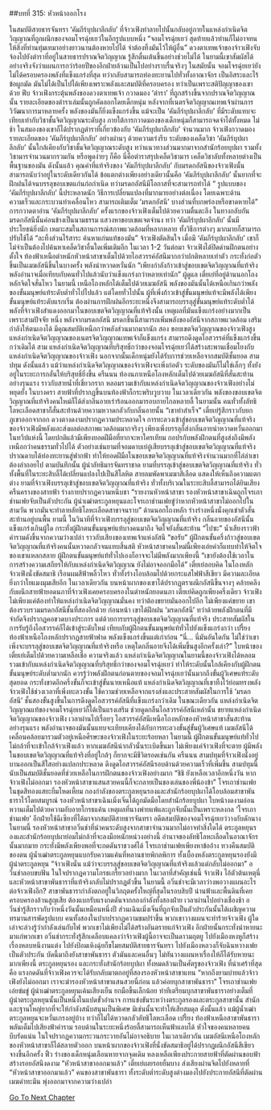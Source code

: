 ##บทที่ 315: หัวหน้าออกโรง

ในสมบัติสายธารจันทรา ‘คัมภีร์บุปผาลึกลับ’ ที่จ้าวเฟิงทำลายไปนั้นกลับอยู่ภายในแหล่งกำเนิดจิตวิญญาณที่ถูกผนึกของจอมโจรฉุ่ยเยว่ในอีกรูปแบบหนึ่ง
“จอมโจรฉุ่ยเยว่ สุดท้ายแล้วท่านก็ไม่อาจทนให้สิ่งที่ท่านทุ่มเทมาอย่างยาวนานต้องหายไปได้ จำต้องทิ้งมันไว้ให้ผู้อื่น”
ดวงตาเทพเจ้าของจ้าวเฟิงจับจ้องไปยังตำราที่อยู่ในสายธารปราณจิตวิญญาณ รู้สึกตื่นเต้นขึ้นอย่างช่วยไม่ได้
ในยามนี้เขาสัมผัสได้อย่างจริงจังว่าแผนการกว่าร้อยปีของอีกฝ่ายล้วนเป็นไปอย่างราบรื่นจริงๆ
ในสมัยนั้น จอมโจรฉุ่ยเยว่ยังไม่ได้ครอบครองพลังที่แข็งแกร่งที่สุด ทว่ากลับสามารถท่องทะยานไปทั่วทั้งอาณาจักร เป็นอิสระและไร้ข้อผูกมัด มันไม่ได้เป็นไปได้เพียงเพราะพลังและสมบัติที่ครอบครอง ทว่าเป็นเพราะสติปัญญาของเขาด้วย
ฟึบ
จ้าวเฟิงกระตุ้นพลังของดวงตาเทพเจ้า กวาดมอง ‘ตำรา’ ที่ถูกสร้างขึ้นจากปราณจิตวิญญาณนั้น
รายละเอียดของตำราเล่มนั้นถูกคัดลอกโดยเด็กหนุ่ม
หลังจากที่เนตรจิตวิญญาณเทพเจ้าผ่านการวิวัฒนาการมาหลายครั้ง พลังของมันก็ยิ่งแข็งแกร่งขึ้น แม้จะเป็น ‘คัมภีร์บุปผาลึกลับ’ ที่มีระดับแทบจะเทียบเท่ากับวิชาชั้นจิตวิญญาณระดับสูง ภายใต้การกวาดมองของเด็กหนุ่มก็สามารถจดจำได้ทั้งหมด
ไม่ช้า
ในสมองของเขาก็ได้ปรากฏตำราที่เกี่ยวข้องกับ ‘คัมภีร์บุปผาลึกลับ’ จำนวนมาก
จ้าวเฟิงกวาดมองรายละเอียดของ ‘คัมภีร์บุปผาลึกลับ’ อย่างผ่านๆ ด้วยความเร่งรีบ
ระดับของเคล็ดวิชา ‘คัมภีร์บุปผาลึกลับ’ นั้นใกล้เคียงกับวิชาชั้นจิตวิญญาณระดับสูง ทว่าแนวทางส่วนมากมาจากสำนักร้อยบุปผา รวมทั้งวิชามารจำนวนมากรวมกัน
หรือพูดง่ายๆ ก็คือ นี่คือตำราสรุปเคล็ดวิชามาร เคล็ดวิชาลับทั้งหลายต่างเป็นพื้นฐานของมัน
ดังนั้นแล้ว คุณค่าที่แท้จริงของ ‘คัมภีร์บุปผาลึกลับ’ กับมรดกอัสนีของจ้าวเฟิงนั้นสามารถนับว่าอยู่ในระดับเดียวกันได้
ข้อแตกต่างเพียงอย่างเดียวนั้นคือ ‘คัมภีร์บุปผาลึกลับ’ นั้นยากที่จะฝึกฝนได้จนบรรลุขอบเขตแก่นก่อกำเนิด ทว่ามรดกอัสนีมีโอกาสที่จะสามารถทำได้
“ รูปแบบของ ‘คัมภีร์บุปผาลึกลับ’ นี้ประหลาดนัก วิธีการเปลี่ยนแปลงที่มากมายอย่างต่อเนื่อง โดยเฉพาะด้านความเร็วและกระบวนท่าเคลื่อนไหว สามารถเติมเต็ม ‘มรดกอัสนี’ บางส่วนที่บกพร่องหรือขาดหายได้”
การกวาดตาอ่าน ‘คัมภีร์บุปผาลึกลับ’ ครั้งแรกของจ้าวเฟิงเต็มไปด้วยความตื่นตะลึง
ในทางกลับกัน มรดกอัสนีนั้นค่อนข้างเป็นนามธรรม แสวงหาขอบเขตเจตจำนง
ทว่า ‘คัมภีร์บุปผาลึกลับ’ นั้นมีประโยชน์ยิ่งนัก เหมาะสมในสถานการณ์สภาพแวดล้อมที่หลากหลาย ทั้งวิธีการต่างๆ มากมายก็สามารถปรับใช้ได้
“ละทิ้งส่วนไร้สาระ ค้นหาแก่นแท้ของมัน”
จ้าวเฟิงตัดสินใจ เมื่อมี ‘คัมภีร์บุปผาลึกลับ’ เขาก็ไม่จำเป็นต้องไปค้นหาเคล็ดวิชาอื่นใดเพิ่มเติมอีก
ในเวลา 1-2 วันต่อมา จ้าวเฟิงได้ปิดด่านฝึกตนอย่างตั้งใจ
ท้องฟ้าเหนือตำหนักหัวหน้าสาขาเต็มไปด้วยไอสวรรค์อัสนีมากกว่าปกติหลายเท่าตัว กระทั่งก่อตัวขึ้นเป็นเมฆอัสนีขึ้นในบางครั้ง พลังน่าหวาดหวั่นนัก
“เพียงกำลังก้าวเข้าสู่ขอบเขตจิตวิญญาณที่แท้จริง พลังอำนาจเมื่อเทียบกับคนทั่วไปแล้วนับว่าแข็งแกร่งกว่าหลายเท่านัก”
ผู้ดูแล เตี๋ยเย่ที่อยู่ด้านนอกโถงหลักจิตใจสั่นไหว
ในยามนี้ เหนือโถงหลักได้เต็มไปด้วยเมฆอัสนี พลังของมันนั้นได้เหนือเกินกว่าพลังของขั้นมนุษย์แท้ระดับต่ำทั่วไปไปแล้ว
แต่โดยทั่วไปนั้น ผู้ที่เพิ่งก้าวเข้าสู่ขั้นมนุษย์แท้จะมีพลังได้เพียงขั้นมนุษย์แท้ระดับแรกเริ่ม ต้องผ่านการฝึกฝนอีกระยะหนึ่งจึงสามารถบรรลุสู่ขั้นมนุษย์แท้ระดับต่ำได้
พลังที่จ้าวเฟิงสำแดงออกมาในขอบเขตจิตวิญญาณที่แท้จริงนั้น เหตุผลที่มันแข็งแกร่งอย่างมากเป็นเพราะสามปัจจัย
หนึ่ง พลังจากมรดกอัสนี มรดกชิ้นนี้สามารถเพิ่มพลังของอัสนีจากสภาพแวดล้อม เสริมกำลังให้ตนเองได้ มีคุณสมบัติเหนือกว่าพลังส่วนมากมากนัก
สอง ขอบเขตจิตวิญญาณของจ้าวเฟิงสูง แหล่งกำเนิดจิตวิญญาณของเนตรจิตวิญญาณเทพเจ้าก็แข็งแกร่ง สามารถดึงดูดไอสวรรค์ที่แข็งแกร่งขึ้นกว่าเดิมได้
สาม แหล่งกำเนิดจิตวิญญาณที่บริสุทธิ์กว่าของจอมโจรฉุ่ยเยว่ได้สร้างสะพานเชื่อมโยงกับแหล่งกำเนิดจิตวิญญาณของจ้าวเฟิง
นอกจากนั้นเด็กหนุ่มยังได้รับการช่วยเหลือจากสมบัติชั้นยอด สามปทุม
ดังนั้นแล้ว แม้ว่าแหล่งกำเนิดจิตวิญญาณของจ้าวเฟิงจะเพิ่งก่อตัว ระดับของมันก็ไม่ใช่เล็กๆ ทั้งยังอยู่ในระยะการกลั่นให้บริสุทธิ์ยิ่งขึ้น
ครืนนน
ท้องนภาเหนือโถงหลักเต็มไปด้วยเมฆอัสนีที่สั่นสะท้านอย่างรุนแรง ราวกับสายน้ำที่เชี่ยวกราก หลอมรวมเข้ากับแหล่งกำเนิดจิตวิญญาณของจ้าวเฟิงอย่างไม่หยุดยั้ง
ในบางครา สายฟ้าที่ปรากฏขึ้นบนท้องฟ้าก็กระพริบวูบวาบ
ในเวลาเดียวกัน พลังของขอบเขตจิตวิญญาณที่แท้จริงคนใหม่ก็ได้ส่งกลิ่นอายเร่าร้อนออกมารอบกายไกลหลายลี้
ในยามนั้น คนทั่วทั้งลัทธิโลหะเลือดสาขาก็สั่นสะท้านด้วยความหวาดกลัวกับกลิ่นอายนั้น
“เขาทำสำเร็จ”
เตี๋ยเย่รู้สึกราวกับยกภูเขาออกจากอก ดวงตางดงามปรากฏความประหลาดใจ
การทะลวงเข้าสู่ขอบเขตจิตวิญญาณที่แท้จริงของจ้าวเฟิงมีพลังและส่งผลต่อสภาพแวดล้อมมากจริงๆ เพียงเพิ่งบรรลุก็ส่งกลิ่นอายน่าหวาดหวั่นออกมา
ในทวีปแห่งนี้ โดยปกติแล้วมีเพียงยอดฝีมือที่ยากจะหาใครเทียม กอปรกับพลังฝึกตนที่สูงส่งถึงมีพลังเหนือกว่าคนธรรมทั่วไปได้
ตัวอย่างเช่นยามที่จอมดาบเย่อู๋เสียบรรลุเข้าสู่ขอบเขตจิตวิญญาณที่แท้จริง ปราณดาบได้ท่องทะยานสู่ฟากฟ้า ทำให้ยอดฝีมือในขอบเขตจิตวิญญาณที่แท้จริงจำนวนมากที่ไล่ล่าเขาต้องล่าถอยไป
ตามบันทึกนั้น ผู้นำลัทธิมารจันทราชาด ยามที่บรรลุเข้าสู่ขอบเขตจิตวิญญาณที่แท้จริง ทั่วทั้งพื้นที่ในระยะสิบลี้ได้เปลี่ยนแปลงไปเป็นสีโลหิต สายลมพัดพาเมฆาสีเลือด แสดงให้เห็นถึงความแตกต่าง
ยามที่จ้าวเฟิงบรรลุเข้าสู่ขอบเขตจิตวิญญาณที่แท้จริง ทั่วทั้งบริเวณในระยะสิบลี้สามารถได้ยินเสียงครืนครางของสายฟ้า ร่างกายปรากฏความหนึบชา
“รายงานหัวหน้าสาขา รองหัวหน้าสาขาเฉินถูกโจรเถาช่านเฟยจับเป็นตัวประกัน ผู้นำเฒ่าตระกูลหยุนและโจรเถาช่านเฟยขู่ว่าหากหัวหน้าสาขาไม่ออกไปในสามวัน พวกมันจะทำลายลัทธิโลหะเลือดสาขาจนราบ”
ด้านนอกโถงหลัก ร่างร่างหนึ่งนั่งคุกเข่าตัวสั่นสะท้านอยู่บนพื้น
ยามนี้ ในวินาทีที่จ้าวเฟิงบรรลุสู่ขอบเขตจิตวิญญาณที่แท้จริง กลิ่นอายของอัสนีนั้นแข็งแกร่งเกินผู้ใด กระทั่งผู้ฝึกตนขั้นมนุษย์แท้บางคนมาถึง จิตใจยังสั่นสะท้าน
“ไปซะ”
น้ำเสียงราวฟ้าคำรามดังขึ้นจากความว่างเปล่า ราวกับเสียงของเทพเจ้าแห่งอัสนี
“ขอรับ”
ผู้ฝึกตนขั้นครึ่งก้าวสู่ขอบเขตจิตวิญญาณที่แท้จริงคนนั้นหวาดกลัวจนแทบสิ้นสติ
หัวหน้าสาขาคนใหม่นี้เพียงเอ่ยคำก็แทบทำให้จิตใจของเขาแหลกสลาย ผู้ฝึกตนขั้นมนุษย์แท้ทั่วไปเองก็อาจจะไม่มีพลังมากเพียงนี้
“เขายังต้องใช้เวลาในการสร้างความเสถียรให้กับแหล่งกำเนิดจิตวิญญาณ ยังไม่อาจออกมือได้”
เตี๋ยเย่ลอบคิด
ในโถงหลัก
จ้าวเฟิงนั่งขัดสมาธิ เรือนผมสีฟ้าพลิ้วไหว ทั่วทั้งร่างโอบล้อมไปด้วยกระแสไฟฟ้าสีเขียว มีความละเอียดยิ่งกว่าใยแมงมุมเสียอีก
ในเวลาเดียวกัน
บนหน้าผากของเขาได้ปรากฏตราผนึกอัสนีขึ้นจางๆ คล้ายคลึงกับผนึกสายฟ้ายอดนภาที่จ้าวเฟิงเคยครอบครองในตำหนักยอดนภา
เตี๋ยเย่คิดถูกเพียงครึ่งเดียว จ้าวเฟิงไม่เพียงแค่ต้องทำให้แหล่งกำเนิดจิตวิญญาณมั่นคง ทว่าต้องขยายมันออกไปอีก
ไม่เพียงแค่ขยาย เขาต้องรวบรวมมรดกอัสนีชั้นที่สองอีกด้วย
ก่อนหน้า เขาได้ฝึกฝน ‘มรดกอัสนี’ ทว่าด้วยพลังฝึกตนที่มีจำกัดจึงปรากฏคอขวดบางประการ แต่ด้วยการบรรลุสู่ขอบเขตจิตวิญญาณที่แท้จริง ประสาทสัมผัสในการรับรู้ถึงไอสวรรค์ก็ได้เข้าสู่ระดับใหม่ เทียบกับผู้ฝึกตนขั้นมนุษย์แท้ทั่วไปยังแข็งแกร่งกว่า
เปรี้ยง
ท้องฟ้าเหนือโถงหลักปรากฏสายฟ้าฟาด พลังแข็งแกร่งขึ้นแต่เก่าก่อน
“นี่... นี่มันอันใดกัน ไม่ใช่ว่าเขาเพิ่งจะบรรลุสู่ขอบเขตจิตวิญญาณที่แท้จริงหรือ เหตุใดกลิ่นอายจึงได้เพิ่มขึ้นสูงอีกครั้งเล่า?”
ใบหน้าของเตี๋ยเย่เต็มไปด้วยความเหลือเชื่อ
ความจริงแล้ว แหล่งกำเนิดจิตวิญญาณในยามนี้ของจ้าวเฟิงได้หลอมรวมเข้ากับแหล่งกำเนิดจิตวิญญาณที่บริสุทธิ์กว่าของจอมโจรฉุ่ยเยว่ ทำให้ระดับนั้นใกล้เคียงกับผู้ฝึกตนขั้นมนุษย์ระดับต่ำมากนัก
ควรรู้ว่าพลังฝึกตนก่อนตายของจอมโจรฉุ่ยเยว่นั้นมากถึงขั้นผู้วิเศษแท้ระดับสุดยอด กระทั่งขาดอีกครึ่งขั้นก็จะเข้าสู่ขั้นนายเหนือแท้
แหล่งกำเนิดจิตวิญญาณที่เขาทิ้งไว้ย่อมทรงพลัง
จ้าวเฟิงใช้ช่วงเวลาที่เพิ่งทะลวงขั้น ใช้ความช่วยเหลือจากแรงส่งและประสาทสัมผัสในการใช้ ‘มรดกอัสนี’ ชั้นสองขั้นสูงขึ้นในการดึงดูดไอสวรรค์อัสนีที่แข็งแกร่งกว่าเดิม
ในขณะเดียวกัน แหล่งกำเนิดจิตวิญญาณแท้ของจอมโจรฉุ่ยเยว่ก็ได้เป็นแรงเสริม ช่วยดูดกลืนไอสวรรค์อัสนีเหล่านั้น ขยายแหล่งกำเนิดจิตวิญญาณของจ้าวเฟิง
เวลาผ่านไปเรื่อยๆ
ไอสวรรค์อัสนีเหนือโถงหลักของหัวหน้าสาขาสั่นสะท้านอย่างรุนแรง พลังอำนาจของมันนั้นแทบจะเทียบเคียงได้กับการทะลวงขั้นสู่ขั้นผู้วิเศษแท้
เมฆอัสนีได้เคลื่อนคล้อยมารวมตัวอยู่เหนือศีรษะของจ้าวเฟิงในระยะร้อยหลา
ในยามนี้ ผู้ฝึกตนขั้นมนุษย์แท้ทั่วไปไม่กล้าที่จะเข้าใกล้จ้าวเฟิงแล้ว
หากเมฆอัสนีน่ากลัวนั่นระเบิดขึ้นมา ไม่เพียงแค่จ้าวเฟิงที่จะตาย ผู้มีพลังในขอบเขตจิตวิญญาณที่แท้จริงที่อยู่ใกล้ๆ ก็ยากจะมีชีวิตรอดเช่นกัน
ครืนนน
สามปทุมที่จ้าวเฟิงนั่งอยู่บานออกเป็นสีใสอย่างแปลกประหลาด ดึงดูดไอสวรรค์อัสนีรอบด้านด้วยความเร็วที่เพิ่มขึ้น
สามปทุมนี้นับเป็นสมบัติชั้นยอดที่ช่วยเหลือในการฝึกตนของจ้าวเฟิงอย่างมาก
“ชิชิ ยังเหลือเวลาอีกหนึ่งวัน หากจ้าวเฟิงไม่ออกมา รองหัวหน้าสาขาแสนสวยคนนี้ก็จะกลายเป็นของเล่นของพี่น้องข้า”
โจรเถาช่านเฟยในชุดสีทองแสยะยิ้มโหดเหี้ยม
กองกำลังของตระกูลหยุนรองและสำนักร้อยบุปผาได้โอบล้อมสาขาพันธาราไว้โดยสมบูรณ์
รองหัวหน้าสาขาเฉินเมิ่งเจิ่นได้ถูกมัดมือโดยสำนักร้อยบุปผา ใบหน้างดงามอ่อนหวานเต็มไปด้วยความอับอายโกรธแค้น
เหตุผลที่นางพ่ายแพ้และถูกจับนั้นเป็นเพราะหลงกล ‘โจรเถาช่านเฟย’ อีกฝ่ายใช้ฉีเซียงที่ได้มาจากสมบัติสายธารจันทรา อดีตสมบัติของจอมโจรฉุ่ยเยว่วางกับดักนาง
ในยามนี้ รองหัวหน้าสาขาอวิ๋นช่าที่นำคนระดับสูงจากสาขาจำนวนมากไม่อาจทำสิ่งใดได้
ตระกูลหยุนรองและสำนักร้อยบุปผาย่อมไม่กล้าที่จะลงมือหนักหน่วงอย่างนี้ อำนาจของลัทธิโลหะเลือดในอาณาจักรนั้นมากมาย กระทั่งมีพลังเพียงพอที่จะกดดันราชวงศ์ได้
โจรเถาช่านเฟยเพียงหาข้ออ้าง ทวงคืนสมบัติของตน
ผู้น้ำเฒ่าตระกูลหยุนแบกรับความแค้นที่หลานชายพิกลพิการ ทั้งเบื้องหลังตระกูลหยุนรองยังมีผู้นำตระกูลหยุน
“จ้าวเฟิงนั่น แม้ว่าจะบรรลุสู่ขอบเขตจิตวิญญาณที่แท้จริงแล้วแต่กลับไม่ออกมา”
อวิ๋นช่าลอบขบฟัน ในใจปรากฏความโกรธเกรี้ยวอย่างมาก
ในเวลาที่สำคัญเช่นนี้ จ้าวเฟิง ไอ้ตัวต้นเหตุนี่และหัวหน้าสาขาพันธาราที่แท้จริงกลับไม่ปรากฏตัวขึ้น
ในยามนี้ อวิ๋นช่าจะมีเวลาว่างพอวางแผนอะไรต่อจ้าวเฟิงอีก?
สาขาพันธารากำลังตกอยู่ในวิกฤตครั้งใหญ่ที่สุดในรอบสิบปี น่านฟ้าและพื้นดินที่เคยครอบครองล้วนสูญเสีย ต้องแบกรับแรงกดดันจากกองกำลังทั้งสองฝ่าย
เวลาผ่านไปอย่างเชื่องช้า
อวิ๋นช่ารู้สึกราวกับว่าหนึ่งวันนั้นเหมือนหนึ่งปี ส่วนเฉินเมิ่งเจิ่นที่ถูกจับเป็นตัวประกันนั้นได้เผชิญความทรมานสารพัดรูปแบบ
คนทั้งสองในปากปรากฏความขมปร่าขึ้น
พวกเขาวางแผนจะทำร้ายจ้าวเฟิง ผู้ใดเล่าจะล่วงรู้ว่ากำลังเล่นกับไฟ
พวกเขาไม่เพียงไม่ได้สร้างอันตรายแก่จ้าวเฟิง อีกฝ่ายนั้นกระทั่งนำหายนะมาแก่พวกเขา
อวิ๋นช่ากระทั่งรู้สึกเคลือบแคลงว่าจ้าวเฟิงผู้นี้อาจจะเป็นดาวมฤตยู ไปยังเมืองหงหูก็สร้างเรื่องหลบหนีงานแต่ง ไปยังป้อมเหิงฉุ่ยก็ขโมยสมบัติสายธารจันทรา ไปยังเมืองหลวงก็จับฉินหวางเฟยเป็นตัวประกัน
บัดนี้มาถึงยังสาขาพันธารา ตัวมันและคนอื่นๆ ไม่ทันวางแผนหาเรื่องให้ก็ได้รับหายนะมากเพียงนี้
ตระกูลหยุนรอง และกระทั่งสำนักร้อยบุปผา ทั้งหมดล้วนเป็นศัตรูของจ้าวเฟิง
ที่น่าเศร้าที่สุดคือ แรงกดดันที่จ้าวเฟิงควรจะได้รับกลับมาตกอยู่ที่สองรองหัวหน้าสาขาแทน
“หากถึงยามบ่ายแล้วจ้าวเฟิงยังไม่ออกมา เราจะฆ่ารองหัวหน้าสาขาแสนสวยนี่ก่อน แล้วค่อยบุกสาขาพันธารา”
โจรเถาช่านเฟยเอ่ยข่มขู่
ผู้นำเฒ่าตระกูลหยุนเค้นเสียงเย็น ยกมือขึ้นเล็กน้อย ท่าทีเตรียมบุกสาขาพันธาราอย่างเต็มที่
ผู้นำตระกูลหยุนนั้นเป็นหนึ่งในแปดขั้วอำนาจ การแข่งขันระหว่างตระกูลรองและตระกูลสาขานั้น สำนักและฐานใหญ่ยากที่จะให้กำลังสนับสนุนเป็นพิเศษ มิเช่นนั้นจะทำให้เสียสมดุล
ดังนั้นแล้ว แม้ผู้น้ำเฒ่าตระกูลหยุนจะหวั่นเกรงอยู่บ้าง ทว่าก็ไม่ได้หวาดกลัวลัทธิโลหะเลือด
เปรี้ยง
ท้องฟ้าเหนือสาขาพันธาราพลันเต็มไปเสียงฟ้าคำราม รอบด้านในระยะหนึ่งร้อยลี้สามารถเห็นฟ้าแลบได้
หัวใจของคนหลายคนบีบรัดแน่น ในใจปรากฏความกระวนกระวายอันไม่อาจอธิบาย
ในเวลาเดียวกัน
เมฆอัสนีเหนือโถงหลักของหัวหน้าสาขาก็ได้สลายตัวออก
บนหน้าผากของจ้าวเฟิงที่นั่งขัดสมาธิอยู่ได้ปรากฏผนึกอัสนีสีเขียวจางขึ้นอีกครั้ง
ฟิ้ว
ร่างของเด็กหนุ่มเลือนหายจากจุดเดิม หลงเหลือเพียงประกายสายฟ้าที่ตัดผ่านขอบฟ้า สร้างรอยอัสนีงดงาม
“หัวหน้าสาขาออกมาแล้ว”
เตี๋ยเย่เผยรอยยิ้มบาง ส่งเสียงผ่านจิตไปยังหลายที่
“หัวหน้าสาขาออกมาแล้ว”
คนของสาขาพันธารา ทั้งระดับต่ำระดับสูงต่างมองไปยังประกายอัสนีที่ตัดผ่านเมฆดำทะมึน พุ่งออกมาจากความว่างเปล่า


[Go To Next Chapter]( ./95.md)